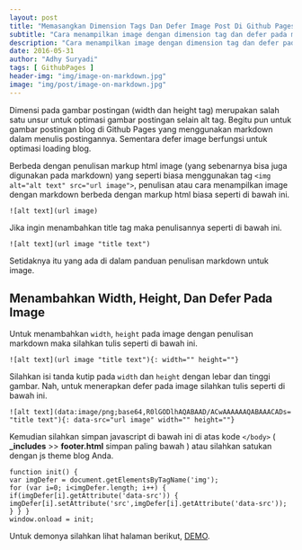 ```yaml
---
layout: post
title: "Memasangkan Dimension Tags Dan Defer Image Post Di Github Pages"
subtitle: "Cara menampilkan image dengan dimension tag dan defer pada markdown Github Pages."
description: "Cara menampilkan image dengan dimension tag dan defer pada markdown untuk optimasi blog di Github Pages."
date: 2016-05-31
author: "Adhy Suryadi"
tags: [ GithubPages ]
header-img: "img/image-on-markdown.jpg"
image: "img/post/image-on-markdown.jpg"
---
```


Dimensi pada gambar postingan (width dan height tag) merupakan salah satu unsur untuk optimasi gambar postingan selain alt tag. Begitu pun untuk gambar postingan blog di Github Pages yang menggunakan markdown dalam menulis postingannya. Sementara defer image berfungsi untuk optimasi loading blog.

Berbeda dengan penulisan markup html image (yang sebenarnya bisa juga digunakan pada markdown) yang seperti biasa menggunakan tag `<img alt="alt text" src="url image">`, penulisan atau cara menampilkan image dengan markdown berbeda dengan markup html biasa seperti di bawah ini.

```
![alt text](url image)
```

Jika ingin menambahkan title tag maka penulisannya seperti di bawah ini.

```
![alt text](url image "title text")
```

Setidaknya itu yang ada di dalam panduan penulisan markdown untuk image.

## Menambahkan Width, Height, Dan Defer Pada Image

Untuk menambahkan `width`, `height` pada image dengan penulisan markdown maka silahkan tulis seperti di bawah ini.

```
![alt text](url image "title text"){: width="" height=""}
```

Silahkan isi tanda kutip pada `width` dan `height` dengan lebar dan tinggi gambar. Nah, untuk menerapkan defer pada image silahkan tulis seperti di bawah ini.

```
![alt text](data:image/png;base64,R0lGODlhAQABAAD/ACwAAAAAAQABAAACADs= "title text"){: data-src="url image" width="" height=""}
```

Kemudian silahkan simpan javascript di bawah ini di atas kode `</body>` ( **_includes** >> **footer.html** simpan paling bawah ) atau silahkan satukan dengan js theme blog Anda.

```
function init() {
var imgDefer = document.getElementsByTagName('img');
for (var i=0; i<imgDefer.length; i++) {
if(imgDefer[i].getAttribute('data-src')) {
imgDefer[i].setAttribute('src',imgDefer[i].getAttribute('data-src'));
} } }
window.onload = init;
```

Untuk demonya silahkan lihat halaman berikut, [DEMO](http://kompiajaib.github.io/2016/05/31/perangkap-iklan/ "Demo").
